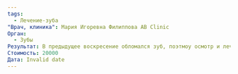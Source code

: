 ```yaml
---
tags:
  - Лечение-зуба
"Врач, клиника": Мария Игоревна Филиппова AB Clinic
Орган:
  - Зубы
Результат: В предыдущее воскресение обломался зуб, поэтмоу осмотр и лечение в первое окошко. В зубе уже была полость. Обломился неудачно, поэтому срезана часть десны, что бы было за что зацепиться. Пролечены каналы, поставлена временная пломба.
Стоимость: 20000
Дата: Invalid date
---
```


